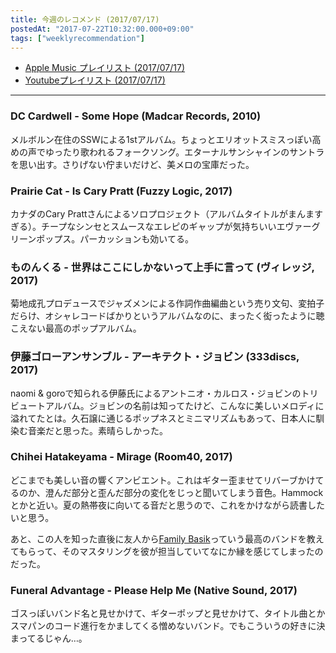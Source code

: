 ```yaml
---
title: 今週のレコメンド (2017/07/17)
postedAt: "2017-07-22T10:32:00.000+09:00"
tags: ["weeklyrecommendation"]
---
```


* [Apple Music プレイリスト (2017/07/17)](https://itunes.apple.com/jp/playlist/%E4%BB%8A%E9%80%B1%E3%81%AE%E3%83%AC%E3%82%B3%E3%83%A1%E3%83%B3%E3%83%89-2017-07-17/idpl.u-MDAWdm3I4eRDmj)
* [Youtubeプレイリスト (2017/07/17)](https://www.youtube.com/playlist?list=PLegnWsUgQayfU-Uh6krT4BnIdiDkycQ7c)

---

### DC Cardwell - Some Hope (Madcar Records, 2010)

メルボルン在住のSSWによる1stアルバム。ちょっとエリオットスミスっぽい高めの声でゆったり歌われるフォークソング。エターナルサンシャインのサントラを思い出す。さりげない佇まいだけど、美メロの宝庫だった。

### Prairie Cat - Is Cary Pratt (Fuzzy Logic, 2017)

カナダのCary Prattさんによるソロプロジェクト（アルバムタイトルがまんますぎる）。チープなシンセとスムースなエレピのギャップが気持ちいいエヴァーグリーンポップス。パーカッションも効いてる。

### ものんくる - 世界はここにしかないって上手に言って (ヴィレッジ, 2017)

菊地成孔プロデュースでジャズメンによる作詞作曲編曲という売り文句、変拍子だらけ、オシャレコードばかりというアルバムなのに、まったく衒ったように聴こえない最高のポップアルバム。

### 伊藤ゴローアンサンブル - アーキテクト・ジョビン (333discs, 2017)

naomi & goroで知られる伊藤氏によるアントニオ・カルロス・ジョビンのトリビュートアルバム。ジョビンの名前は知ってたけど、こんなに美しいメロディに溢れてたとは。久石譲に通じるポップネスとミニマリズムもあって、日本人に馴染む音楽だと思った。素晴らしかった。

### Chihei Hatakeyama - Mirage (Room40, 2017)

どこまでも美しい音の響くアンビエント。これはギター歪ませてリバーブかけてるのか、澄んだ部分と歪んだ部分の変化をじっと聞いてしまう音色。Hammockとかと近い。夏の熱帯夜に向いてる音だと思うので、これをかけながら読書したいと思う。

あと、この人を知った直後に友人から[Family Basik](https://www.youtube.com/watch?v=iS-FdhGdINQ)っていう最高のバンドを教えてもらって、そのマスタリングを彼が担当していてなにか縁を感じてしまったのだった。

### Funeral Advantage - Please Help Me (Native Sound, 2017)

ゴスっぽいバンド名と見せかけて、ギターポップと見せかけて、タイトル曲とかスマパンのコード進行をかましてくる憎めないバンド。でもこういうの好きに決まってるじゃん…。